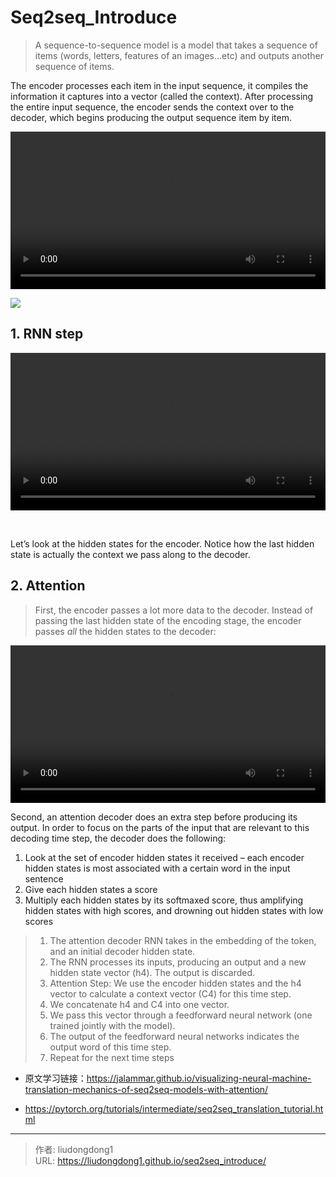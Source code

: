 # Seq2seq_Introduce


> A sequence-to-sequence model is a model that takes a sequence of items (words, letters, features of an images…etc) and outputs another sequence of items. 

The encoder processes each item in the input sequence, it compiles the information it captures into a vector (called the context). After processing the entire input sequence, the encoder sends the context over to the decoder, which begins producing the output sequence item by item.

<video src="https://jalammar.github.io/images/seq2seq_3.mp4" width="100%" height="auto" loop="" autoplay="" controls="" style="box-sizing: border-box; display: inline-block; vertical-align: baseline; margin: 0px; padding: 0px; border: 0px; font: inherit;"></video>

![](https://gitee.com/github-25970295/blogImage/raw/master/img/image-20200715211325677.png)

## 1. RNN step

<video src="https://jalammar.github.io/images/RNN_1.mp4" width="100%" height="auto" loop="" autoplay="" controls="" __idm_id__="482845699" style="box-sizing: border-box; display: inline-block; vertical-align: baseline; margin: 0px; padding: 0px; border: 0px; font: inherit;"><div pseudo="-webkit-media-controls" class="sizing-small phase-ready state-playing" style="cursor: none;"><br class="Apple-interchange-newline"><div pseudo="-webkit-media-controls-overlay-enclosure"></div><div pseudo="-webkit-media-controls-enclosure"></div></div></video>

Let’s look at the hidden states for the encoder. Notice how the last hidden state is actually the context we pass along to the decoder.

<!-- <video src="https://jalammar.github.io/images/seq2seq_5.mp4" width="100%" height="auto" loop="" autoplay="" controls="" style="box-sizing: border-box; display: inline-block; vertical-align: baseline; margin: 0px; padding: 0px; border: 0px; font-style: normal; font-variant-ligatures: normal; font-variant-caps: normal; font-variant-numeric: inherit; font-variant-east-asian: inherit; font-weight: 400; font-stretch: inherit; font-size: 18px; line-height: inherit; font-family: Helvetica, Arial, sans-serif; color: rgb(34, 34, 34); letter-spacing: normal; orphans: 2; text-align: start; text-indent: 0px; text-transform: none; white-space: normal; widows: 2; word-spacing: 0px; -webkit-text-stroke-width: 0px; background-color: rgb(255, 255, 255); text-decoration-style: initial; text-decoration-color: initial;"></video> -->

## 2. Attention

> First, the encoder passes a lot more data to the decoder. Instead of passing the last hidden state of the encoding stage, the encoder passes *all* the hidden states to the decoder:

<video src="https://jalammar.github.io/images/seq2seq_7.mp4" width="100%" height="auto" loop="" autoplay="" controls="" style="box-sizing: border-box; display: inline-block; vertical-align: baseline; margin: 0px; padding: 0px; border: 0px; font-style: normal; font-variant-ligatures: normal; font-variant-caps: normal; font-variant-numeric: inherit; font-variant-east-asian: inherit; font-weight: 400; font-stretch: inherit; font-size: 18px; line-height: inherit; font-family: Helvetica, Arial, sans-serif; color: rgb(34, 34, 34); letter-spacing: normal; orphans: 2; text-align: start; text-indent: 0px; text-transform: none; white-space: normal; widows: 2; word-spacing: 0px; -webkit-text-stroke-width: 0px; background-color: rgb(255, 255, 255); text-decoration-style: initial; text-decoration-color: initial;"></video>

Second, an attention decoder does an extra step before producing its output. In order to focus on the parts of the input that are relevant to this decoding time step, the decoder does the following:

1. Look at the set of encoder hidden states it received – each encoder hidden states is most associated with a certain word in the input sentence
2. Give each hidden states a score
3. Multiply each hidden states by its softmaxed score, thus amplifying hidden states with high scores, and drowning out hidden states with low scores

<!-- <video  src=" https://jalammar.github.io/images/attention_process.mp4"width="100%" height="auto" loop="" autoplay="" controls="" style="box-sizing: border-box; display: inline-block; vertical-align: baseline; margin: 0px; padding: 0px; border: 0px; font-style: normal; font-variant-ligatures: normal; font-variant-caps: normal; font-variant-numeric: inherit; font-variant-east-asian: inherit; font-weight: 400; font-stretch: inherit; font-size: 18px; line-height: inherit; font-family: Helvetica, Arial, sans-serif; color: rgb(34, 34, 34); letter-spacing: normal; orphans: 2; text-align: start; text-indent: 0px; text-transform: none; white-space: normal; widows: 2; word-spacing: 0px; -webkit-text-stroke-width: 0px; background-color: rgb(255, 255, 255); text-decoration-style: initial; text-decoration-color: initial;"><div pseudo="-webkit-media-controls" class="sizing-small phase-ready state-playing" style="cursor: none;"><br class="Apple-interchange-newline"><div pseudo="-webkit-media-controls-overlay-enclosure"></div><div pseudo="-webkit-media-controls-enclosure"></div></div></video> -->

> 1. The attention decoder RNN takes in the embedding of the <END> token, and an initial decoder hidden state.
> 2. The RNN processes its inputs, producing an output and a new hidden state vector (h4). The output is discarded.
> 3. Attention Step: We use the encoder hidden states and the h4 vector to calculate a context vector (C4) for this time step.
> 4. We concatenate h4 and C4 into one vector.
> 5. We pass this vector through a feedforward neural network (one trained jointly with the model).
> 6. The output of the feedforward neural networks indicates the output word of this time step.
> 7. Repeat for the next time steps

<!-- <video src="https://jalammar.github.io/images/attention_tensor_dance.mp4" width="100%" height="auto" loop="" autoplay="" controls="" style="box-sizing: border-box; display: inline-block; vertical-align: baseline; margin: 0px; padding: 0px; border: 0px; font-style: normal; font-variant-ligatures: normal; font-variant-caps: normal; font-variant-numeric: inherit; font-variant-east-asian: inherit; font-weight: 400; font-stretch: inherit; font-size: 18px; line-height: inherit; font-family: Helvetica, Arial, sans-serif; color: rgb(34, 34, 34); letter-spacing: normal; orphans: 2; text-align: start; text-indent: 0px; text-transform: none; white-space: normal; widows: 2; word-spacing: 0px; -webkit-text-stroke-width: 0px; background-color: rgb(255, 255, 255); text-decoration-style: initial; text-decoration-color: initial;"><div pseudo="-webkit-media-controls" class="sizing-small phase-ready state-stopped"><br class="Apple-interchange-newline"><div pseudo="-webkit-media-controls-overlay-enclosure"></div><div pseudo="-webkit-media-controls-enclosure"><div pseudo="-webkit-media-controls-panel"><div pseudo="-internal-media-controls-button-panel"><input type="button" pseudo="-webkit-media-controls-play-button" aria-label="播放" class="pause"><div aria-label="已播放时间：0:03" pseudo="-webkit-media-controls-current-time-display">0:03</div><div aria-label="总时间：/ 0:31" pseudo="-webkit-media-controls-time-remaining-display">/ 0:31</div><div pseudo="-internal-media-controls-button-spacer"></div><div pseudo="-webkit-media-controls-volume-control-container" class="closed"><div pseudo="-webkit-media-controls-volume-control-hover-background"></div><input type="button" pseudo="-webkit-media-controls-mute-button" aria-label="静音" disabled=""></div><input type="button" pseudo="-webkit-media-controls-fullscreen-button" aria-label="进入全屏模式"><input type="button" aria-label="显示更多媒体控件" title="更多选项" pseudo="-internal-media-controls-overflow-button"></div><input type="range" step="any" pseudo="-webkit-media-controls-timeline" max="31.033333" aria-label="视频时间进度条 0:03 / 0:31" aria-valuetext="已播放时间：0:03"></div></div></div></video> -->

- 原文学习链接：https://jalammar.github.io/visualizing-neural-machine-translation-mechanics-of-seq2seq-models-with-attention/


- https://pytorch.org/tutorials/intermediate/seq2seq_translation_tutorial.html  



---

> 作者: liudongdong1  
> URL: https://liudongdong1.github.io/seq2seq_introduce/  

